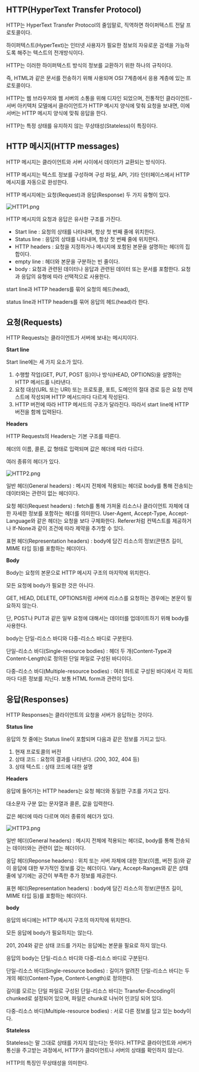 ## HTTP(HyperText Transfer Protocol)

HTTP는 HyperText Transfer Protocol의 줄임말로, 직역하면 하이퍼텍스트 전달 프로토콜이다.

하이퍼텍스트(HyperText)는 인터넷 사용자가 필요한 정보의 자유로운 검색을 가능하도록 해주는 텍스트의 전개방식이다.

HTTP는 이러한 하이퍼텍스트 방식의 정보를 교환하기 위한 하나의 규칙이다.

즉, HTML과 같은 문서를 전송하기 위해 사용되며 OSI 7계층에서 응용 계층에 있는 프로토콜이다.

HTTP는 웹 브라우저와 웹 서버의 소통을 위해 디자인 되었으며, 전통적인 클라이언트-서버 아키텍처 모델에서 클라이언트가 HTTP 메시지 양식에 맞춰 요청을 보내면, 이에 서버는 HTTP 메시지 양식에 맞춰 응답을 한다.

HTTP는 특정 상태를 유지하지 않는 무상태성(Stateless)이 특징이다.

## HTTP 메시지(HTTP messages)

HTTP 메시지는 클라이언트와 서버 사이에서 데이터가 교환되는 방식이다.

HTTP 메시지는 텍스트 정보를 구성하며 구성 파일, API, 기타 인터페이스에서 HTTP 메시지를 자동으로 완성한다.

HTTP 메시지에는 요청(Request)과 응답(Response) 두 가지 유형이 있다.

![HTTP1.png](https://s3-us-west-2.amazonaws.com/secure.notion-static.com/4e53e6b6-bd52-4d96-a460-f24330f90706/HTTP1.png)

HTTP 메시지의 요청과 응답은 유사한 구조를 가진다.

- Start line : 요청의 상태를 나타내며, 항상 첫 번째 줄에 위치한다.
- Status line : 응답의 상태를 나타내며, 항상 첫 번째 줄에 위치한다.
- HTTP headers : 요청을 지정하거나 메시지에 포함된 본문을 설명하는 헤더의 집합이다.
- empty line : 헤더와 본문을 구분하는 빈 줄이다.
- body : 요청과 관련된 데이터나 응답과 관련된 데이터 또는 문서를 포함한다. 요청과 응답의 유형에 따라 선택적으로 사용한다.

start line과 HTTP headers를 묶어 요청의 헤드(head),

status line과 HTTP headers를 묶어 응답의 헤드(head)라 한다.

## 요청(Requests)

HTTP Requests는 클라이언트가 서버에 보내는 메시지이다.

**Start line**

Start line에는 세 가지 요소가 있다.

1. 수행할 작업(GET, PUT, POST 등)이나 방식(HEAD, OPTIONS)을 설명하는 HTTP 메서드를 나타낸다.
2. 요청 대상(URL 또는 URI) 또는 프로토콜, 포트, 도메인의 절대 경로 등은 요청 컨텍스트에 작성되며 HTTP 메서드마다 다르게 작성된다.
3. HTTP 버전에 따라 HTTP 메서드의 구조가 달라진다. 따라서 start line에 HTTP 버전을 함께 입력된다.

**Headers**

HTTP Requests의 Headers는 기본 구조를 따른다.

헤더의 이름, 콜론, 값 형태로 입력되며 값은 헤더에 따라 다르다.

여러 종류의 헤더가 있다.

![HTTP2.png](https://s3-us-west-2.amazonaws.com/secure.notion-static.com/8365246f-e669-402f-9836-d5acda59ff73/HTTP2.png)

일반 헤더(General headers) : 메시지 전체에 적용되는 헤더로 body를 통해 전송되는 데이터와는 관련이 없는 헤더이다.

요청 헤더(Request headers) : fetch를 통해 가져올 리소스나 클라이언트 자체에 대한 자세한 정보를 포함하는 헤더를 의미한다. User-Agent, Accept-Type, Accept-Language와 같은 헤더는 요청을 보다 구체화한다. Referer처럼 컨텍스트를 제공하거나 If-None과 같이 조건에 따라 제약을 추가할 수 있다.

표현 헤더(Representation headers) : body에 담긴 리소스의 정보(콘텐츠 길이, MIME 타입 등)를 포함하는 헤더이다.

**Body**

Body는 요청의 본문으로 HTTP 메시지 구조의 마지막에 위치한다.

모든 요청에 body가 필요한 것은 아니다.

GET, HEAD, DELETE, OPTIONS처럼 서버에 리소스를 요청하는 경우에는 본문이 필요하지 않는다.

단, POST나 PUT과 같은 일부 요청에 대해서는 데이터를 업데이트하기 위해 body를 사용한다.

body는 단일-리소스 바디와 다중-리소스 바디로 구분된다.

단일-리소스 바디(Single-resource bodies) : 헤더 두 개(Content-Type과 Content-Length)로 정의된 단일 파일로 구성된 바디이다.

다중-리소스 바디(Multiple-resource bodies) : 여러 파트로 구성된 바디에서 각 파트마다 다른 정보를 지닌다. 보통 HTML form과 관련이 있다.

## 응답(Responses)

HTTP Responses는 클라이언트의 요청을 서버가 응답하는 것이다.

**Status line**

응답의 첫 줄에는 Status line이 포함되며 다음과 같은 정보를 가지고 있다.

1. 현재 프로토콜의 버전
2. 상태 코드 : 요청의 결과를 나타낸다. (200, 302, 404 등)
3. 상태 텍스트 : 상태 코드에 대한 설명

**Headers**

응답에 들어가는 HTTP headers는 요청 헤더와 동일한 구조를 가지고 있다.

대소문자 구분 없는 문자열과 콜론, 값을 입력한다.

값은 헤더에 따라 다르며 여러 종류의 헤더가 있다.

![HTTP3.png](https://s3-us-west-2.amazonaws.com/secure.notion-static.com/ef2ba47c-2167-4230-8ab7-333ab12e106c/HTTP3.png)

일반 헤더(General headers) : 메시지 전체에 적용되는 헤더로, body를 통해 전송되는 데이터와는 관련이 없는 헤더이다.

응답 헤더(Reponse headers) : 위치 또는 서버 자체에 대한 정보(이름, 버전 등)와 같이 응답에 대한 부가적인 정보를 갖는 헤더이다. Vary, Accept-Ranges와 같은 상태 줄에 넣기에는 공간이 부족한 추가 정보를 제공한다.

표현 헤더(Representation headers) : body에 담긴 리소스의 정보(콘텐츠 길이, MIME 타입 등)를 포함하는 헤더이다.

**body**

응답의 바디에는 HTTP 메시지 구조의 마지막에 위치한다.

모든 응답에 body가 필요하지는 않는다.

201, 204와 같은 상태 코드를 가지는 응답에는 본문을 필요로 하지 않는다.

응답의 body는 단일-리소스 바디와 다중-리소스 바디로 구분된다.

단일-리소스 바디(Single-resource bodies) : 길이가 알려진 단일-리소스 바디는 두 개의 헤더(Content-Type, Content-Length)로 정의한다.

길이를 모르는 단일 파일로 구성된 단일-리소스 바디는 Transfer-Encoding이 chunked로 설정되어 있으며, 파일은 chunk로 나뉘어 인코딩 되어 있다.

다중-리소스 바디(Multiple-resource bodies) : 서로 다른 정보를 담고 있는 body이다.

**Stateless**

Stateless는 말 그대로 상태를 가지지 않는다는 뜻이다. HTTP로 클라이언트와 서버가 통신을 주고받는 과정에서, HTTP가 클라이언트나 서버의 상태를 확인하지 않는다.

HTTP의 특징인 무상태성을 의미한다.